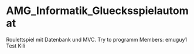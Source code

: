 # AMG_Informatik_Gluecksspielautomat
Roulettspiel mit Datenbank und MVC. Try to programm
Members: emuguy1
Test Kili

